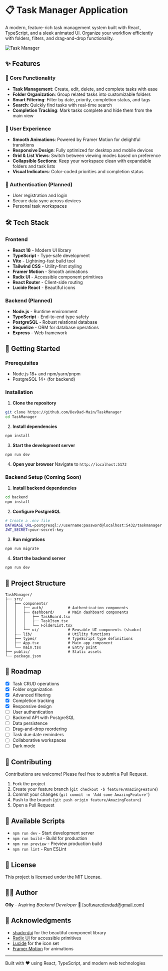 # 📋 Task Manager Application

A modern, feature-rich task management system built with React, TypeScript, and a sleek animated UI. Organize your workflow efficiently with folders, filters, and drag-and-drop functionality.

![Task Manager](https://images.unsplash.com/photo-1484480974693-6ca0a78fb36b?w=1200&q=80)

## ✨ Features

### 🎯 Core Functionality

- **Task Management**: Create, edit, delete, and complete tasks with ease
- **Folder Organization**: Group related tasks into customizable folders
- **Smart Filtering**: Filter by date, priority, completion status, and tags
- **Search**: Quickly find tasks with real-time search
- **Completion Tracking**: Mark tasks complete and hide them from the main view

### 🎨 User Experience

- **Smooth Animations**: Powered by Framer Motion for delightful transitions
- **Responsive Design**: Fully optimized for desktop and mobile devices
- **Grid & List Views**: Switch between viewing modes based on preference
- **Collapsible Sections**: Keep your workspace clean with expandable folders and task lists
- **Visual Indicators**: Color-coded priorities and completion status

### 🔐 Authentication (Planned)

- User registration and login
- Secure data sync across devices
- Personal task workspaces

## 🛠️ Tech Stack

### Frontend

- **React 18** - Modern UI library
- **TypeScript** - Type-safe development
- **Vite** - Lightning-fast build tool
- **Tailwind CSS** - Utility-first styling
- **Framer Motion** - Smooth animations
- **Radix UI** - Accessible component primitives
- **React Router** - Client-side routing
- **Lucide React** - Beautiful icons

### Backend (Planned)

- **Node.js** - Runtime environment
- **TypeScript** - End-to-end type safety
- **PostgreSQL** - Robust relational database
- **Sequelize** - ORM for database operations
- **Express** - Web framework

## 🚀 Getting Started

### Prerequisites

- Node.js 18+ and npm/yarn/pnpm
- PostgreSQL 14+ (for backend)

### Installation

1. **Clone the repository**

```bash
git clone https://github.com/DevDad-Main/TaskManager
cd TaskManager
```

2. **Install dependencies**

```bash
npm install
```

3. **Start the development server**

```bash
npm run dev
```

4. **Open your browser**
   Navigate to `http://localhost:5173`

### Backend Setup (Coming Soon)

1. **Install backend dependencies**

```bash
cd backend
npm install
```

2. **Configure PostgreSQL**

```bash
# Create a .env file
DATABASE_URL=postgresql://username:password@localhost:5432/taskmanager
JWT_SECRET=your-secret-key
```

3. **Run migrations**

```bash
npm run migrate
```

4. **Start the backend server**

```bash
npm run dev
```

## 📁 Project Structure

```
TaskManager/
├── src/
│   ├── components/
│   │   ├── auth/           # Authentication components
│   │   ├── dashboard/      # Main dashboard components
│   │   │   ├── TaskBoard.tsx
│   │   │   ├── TaskItem.tsx
│   │   │   └── FolderList.tsx
│   │   └── ui/             # Reusable UI components (shadcn)
│   ├── lib/                # Utility functions
│   ├── types/              # TypeScript type definitions
│   ├── App.tsx             # Main app component
│   └── main.tsx            # Entry point
├── public/                 # Static assets
└── package.json
```

## 🎯 Roadmap

- [x] Task CRUD operations
- [x] Folder organization
- [x] Advanced filtering
- [x] Completion tracking
- [x] Responsive design
- [ ] User authentication
- [ ] Backend API with PostgreSQL
- [ ] Data persistence
- [ ] Drag-and-drop reordering
- [ ] Task due date reminders
- [ ] Collaborative workspaces
- [ ] Dark mode

## 🤝 Contributing

Contributions are welcome! Please feel free to submit a Pull Request.

1. Fork the project
2. Create your feature branch (`git checkout -b feature/AmazingFeature`)
3. Commit your changes (`git commit -m 'Add some AmazingFeature'`)
4. Push to the branch (`git push origin feature/AmazingFeature`)
5. Open a Pull Request

## 📝 Available Scripts

- `npm run dev` - Start development server
- `npm run build` - Build for production
- `npm run preview` - Preview production build
- `npm run lint` - Run ESLint

## 📄 License

This project is licensed under the MIT License.

## 🧑‍💻 Author

**Olly** - Aspiring _Backend Developer_
📨 [softwaredevdad@gmail.com]

## 🙏 Acknowledgments

- [shadcn/ui](https://ui.shadcn.com/) for the beautiful component library
- [Radix UI](https://www.radix-ui.com/) for accessible primitives
- [Lucide](https://lucide.dev/) for the icon set
- [Framer Motion](https://www.framer.com/motion/) for animations

---

Built with ❤️ using React, TypeScript, and modern web technologies
